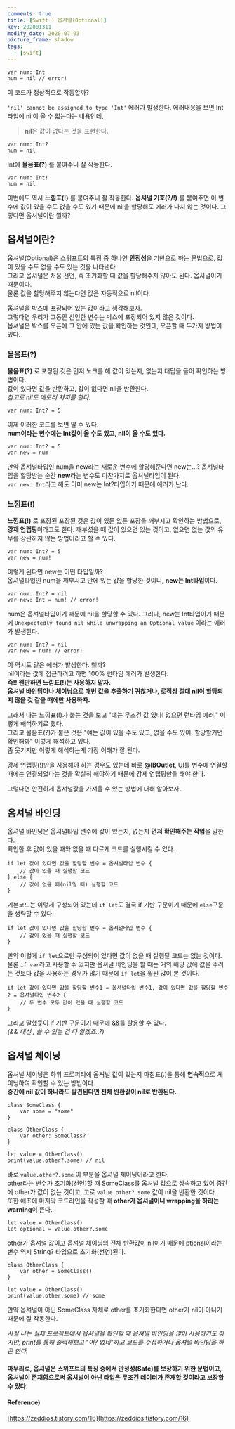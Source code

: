 ```yaml
---
comments: true
title: [Swift ) 옵셔널(Optional)]
key: 202001311
modify_date: 2020-07-03
picture_frame: shadow
tags:
  - [swift]
---
```

 
```
var num: Int
num = nil // error!
```
이 코드가 정상적으로 작동할까?
 
`'nil' cannot be assigned to type 'Int'` 에러가 발생한다.
에러내용을 보면 Int 타입에 nil이 올 수 없는다는 내용인데,   
> **nil**은 값이 없다는 것을 표현한다.
 
```
var num: Int?
num = nil
```
Int에 **물음표(?)** 를 붙여주니 잘 작동한다.
```
var num: Int!
num = nil
```
이번에도 역시 **느낌표(!)** 를 붙여주니 잘 작동한다.
**옵셔널 기호(?/!)** 를 붙여주면 이 변수에 값이 있을 수도 없을 수도 있기 때문에 nil을 할당해도 에러가 나지 않는 것이다.
그렇다면 옵셔널이란 뭘까?
 
## 옵셔널이란?
 
옵셔널(Optional)은 스위프트의 특징 중 하나인 **안정성**을 기반으로 하는 문법으로, 값이 있을 수도 없을 수도 있는 것을 나타낸다.   
그리고 옵셔널은 처음 선언, 즉 초기화할 때 값을 할당해주지 않아도 된다. 옵셔널이기 때문이다.   
물론 값을 할당해주지 않는다면 값은 자동적으로 nil이다.
 
옵셔널을 박스에 포장되어 있는 값이라고 생각해보자.   
그렇다면 우리가 그동안 선언한 변수는 박스에 포장되어 있지 않은 것이다.   
옵셔널은 박스를 오픈에 그 안에 있는 값을 확인하는 것인데, 오픈할 때 두가지 방법이 있다.
 
### 물음표(?)
 
**물음표(?)** 로 포장된 것은 먼저 노크를 해 값이 있는지, 없는지 대답을 들어 확인하는 방법이다.   
값이 있다면 값을 반환하고, 값이 없다면 nil을 반환한다.   
*참고로 nil도 메모리 차지를 한다.*
 
```
var num: Int? = 5
```
이제 이러한 코드를 보면 알 수 있다.   
**num이라는 변수에는 Int값이 올 수도 있고, nil이 올 수도 있다.**
```
var num: Int? = 5
var new = num
```
만약 옵셔널타입인 num을 new라는 새로운 변수에 할당해준다면 new는...?
옵셔널타입을 할당받는 순간 **new**라는 변수도 마찬가지로 옵셔널타입이 된다.   
`var new: Int`라고 해도 이미 new는 Int?타입이기 때문에 에러가 난다.
 
### 느낌표(!)
 
**느낌표(!)** 로 포장된 포장된 것은 값이 있든 없든 포장을 깨부시고 확인하는 방법으로, **강제 언랩핑**이라고도 한다.
깨부셨을 때 값이 있으면 있는 것이고, 없으면 없는 값의 유무를 상관하지 않는 방법이라고 할 수 있다.   
```
var num: Int? = 5
var new = num!
```
이렇게 된다면 new는 어떤 타입일까?   
옵셔널타입인 num을 깨부시고 안에 있는 값을 할당한 것이니, **new는 Int타입**이다.
```
var num: Int? = nil
var new: Int = num! // error!
```
num은 옵셔널타입이기 때문에 nil을 할당할 수 있다. 그러나, new는 Int타입이기 때문에 `Unexpectedly found nil while unwrapping an Optional value` 이라는 에러가 발생한다.
```
var num: Int? = nil
var new = num! // error!
```
이 역시도 같은 에러가 발생한다. 왤까?   
nil이라는 값에 접근하려고 하면 100% 런타임 에러가 발생한다.   
**즉!! 웬만하면 느낌표(!)는 사용하지 말자.**   
**옵셔널 바인딩이나 체이닝으로 매번 값을 추출하기 귀찮거나, 로직상 절대 nil이 할당되지 않을 것 같을 때에만 사용하자.**   
 
그래서 나는 느낌표(!)가 붙는 것을 보고 "얘는 무조건 값 있다! 없으면 런타임 에러." 이렇게 해석하기로 했다.   
그리고 물음표(?)가 붙은 것은 "얘는 값이 있을 수도 있고, 없을 수도 있어. 할당할거면 확인해봐" 이렇게 해석하고 있다.   
좀 웃기지만 이렇게 해석하는게 가장 이해가 잘 된다.   
 
강제 언랩핑(!)만을 사용해야 하는 경우도 있는데 바로 **@IBOutlet**,
UI를 변수에 연결할 때에는 연결되었다는 것을 확실히 해야하기 때문에 강제 언랩핑만을 해야 한다.
 
그렇다면 안전하게 옵셔널값을 가져올 수 있는 방법에 대해 알아보자.
 
## 옴셔널 바인딩
 
옵셔널 바인딩은 옵셔널타입 변수에 값이 있는지, 없는지 **먼저 확인해주는 작업**을 말한다.   
확인한 후 값이 있을 때와 없을 때 다르게 코드를 실행시킬 수 있다.
```
if let 값이 있다면 값을 할당할 변수 = 옵셔널타입 변수 {
    // 값이 있을 때 실행할 코드
} else {
    // 값이 없을 때(nil일 때) 실행할 코드
}
```
기본코드는 이렇게 구성되어 있는데 `if let`도 결국 if 기반 구문이기 때문에 `else`구문을 생략할 수 있다.
```
if let 값이 있다면 값을 할당할 변수 = 옵셔널타입 변수 {
    // 값이 있을 때 실행할 코드
}
```
만약 이렇게 `if let`으로만 구성되어 있다면 값이 없을 때 실행될 코드는 없는 것이다.
물론 `if var`라고 사용할 수 있지만 옵셔널 바인딩을 할 때는 거의 해당 값에 값을 주려는 것보다 값을 사용하는 경우가 많기 때문에 `if let`을 훨씬 많이 본 것이다.   
```
if let 값이 있다면 값을 할당할 변수1 = 옵셔널타입 변수1, 값이 있다면 값을 할당할 변수2 = 옵셔널타입 변수2 {
    // 두 변수 모두 값이 있을 때 실행할 코드
}
```
그리고 말했듯이 if 기반 구문이기 때문에 &&를 할용할 수 있다.   
*(&& 대신 , 쓸 수 있는 건 다 알겠죠..?)*
 
## 옵셔널 체이닝
 
옵셔널 체이닝은 하위 프로퍼티에 옵셔널 값이 있는지 마침표(.)을 통해 **연속적**으로 체이닝하여 확인할 수 있는 방법이다.   
**중간에 nil 값이 하나라도 발견된다면 전체 반환값이 nil로 반환된다.**
```
class SomeClass {
    var some = "some"
}
 
class OtherClass {
    var other: SomeClass?
}
 
let value = OtherClass()
print(value.other?.some) // nil
```
바로 `value.other?.some` 이 부분을 옵셔널 체이닝이라고 한다.   
other라는 변수가 초기화(선언)할 때 SomeClass를 옵셔널 값으로 상속하고 있어 중간에 other가 값이 없는 것이고, 고로 `value.other?.some` 값이 nil을 반환한 것이다.   
또한 애초에 마지막 코드라인을 작성할 때 **other가 옵셔널이니 wrapping을 하라는 warning**이 뜬다.
```
let value = OtherClass()
let optional = value.other?.some
```
other가 옵셔널 값이고 옵셔널 체이닝의 전체 반환값이 nil이기 때문에 ptional이라는 변수 역시 String? 타입으로 초기화(선언)된다.
```
class OtherClass {
    var other = SomeClass()
}

let value = OtherClass()
print(value.other.some) // some
```
만약 옵셔널이 아닌 SomeClass 자체로 other를 초기화한다면 other가 nil이 아니기 때문에 잘 작동한다.
 
*사실 나는 실제 프로젝트에서 옵셔널을 확인할 때 옵셔널 바인딩을 많이 사용하기도 하지만, print를 통해 출력해보고 "어? 없네"하고 코드를 수정하거나 옵셔널 바인딩을 하곤 한다.*
    
 
#### 마무리로, 옵셔널은 스위프트의 특징 중에서 안정성(Safe)를 보장하기 위한 문법이고, 옵셔널이 존재함으로써 옵셔널이 아닌 타입은 무조건 데이터가 존재할 것이라고 보장할 수 있다.
    
 
#### Reference)
 
[https://zeddios.tistory.com/16](https://zeddios.tistory.com/16)
